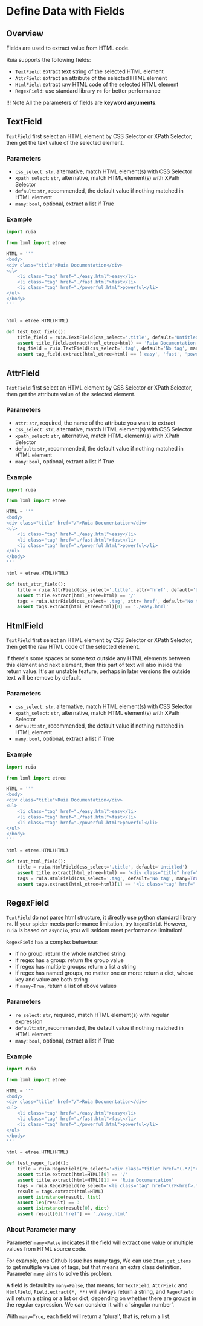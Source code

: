 # Define Data with Fields

## Overview

Fields are used to extract value from HTML code.

Ruia supports the following fields:

* `TextField`: extract text string of the selected HTML element
* `AttrField`: extract an attribute of the selected HTML element
* `HtmlField`: extract raw HTML code of the selected HTML element
* `RegexField`: use standard library `re` for better performance

!!! Note
    All the parameters of fields are **keyword arguments**.

## TextField

`TextField` first select an HTML element by CSS Selector or XPath Selector,
then get the text value of the selected element.

### Parameters

* `css_select`: `str`, alternative, match HTML element(s) with CSS Selector
* `xpath_select`: `str`, alternative, match HTML element(s) with XPath Selector
* `default`: `str`, recommended, the default value if nothing matched in HTML element
* `many`: `bool`, optional, extract a list if True

### Example

```python
import ruia

from lxml import etree

HTML = '''
<body>
<div class="title">Ruia Documentation</div>
<ul>
    <li class="tag" href="./easy.html">easy</li>
    <li class="tag" href="./fast.html">fast</li>
    <li class="tag" href="./powerful.html">powerful</li>
</ul>
</body>
'''


html = etree.HTML(HTML)

def test_text_field():
    title_field = ruia.TextField(css_select='.title', default='Untitled')
    assert title_field.extract(html_etree=html) == 'Ruia Documentation'
    tag_field = ruia.TextField(css_select='.tag', default='No tag', many=True)
    assert tag_field.extract(html_etree=html) == ['easy', 'fast', 'powerful']

```


## AttrField

`TextField` first select an HTML element by CSS Selector or XPath Selector,
then get the attribute value of the selected element.

### Parameters

* `attr`: `str`, required, the name of the attribute you want to extract
* `css_select`: `str`, alternative, match HTML element(s) with CSS Selector
* `xpath_select`: `str`, alternative, match HTML element(s) with XPath Selector
* `default`: `str`, recommended, the default value if nothing matched in HTML element
* `many`: `bool`, optional, extract a list if True

### Example

```python
import ruia

from lxml import etree

HTML = '''
<body>
<div class="title" href="/">Ruia Documentation</div>
<ul>
    <li class="tag" href="./easy.html">easy</li>
    <li class="tag" href="./fast.html">fast</li>
    <li class="tag" href="./powerful.html">powerful</li>
</ul>
</body>
'''

html = etree.HTML(HTML)

def test_attr_field():
    title = ruia.AttrField(css_select='.title', attr='href', default='Untitled')
    assert title.extract(html_etree=html) == '/'
    tags = ruia.AttrField(css_select='.tag', attr='href', default='No tag', many=True)
    assert tags.extract(html_etree=html)[0] == './easy.html'

```

## HtmlField

`TextField` first select an HTML element by CSS Selector or XPath Selector,
then get the raw HTML code of the selected element.

If there's some spaces or some text outside any HTML elements between this element and next element,
then this part of text will also inside the return value.
It's an unstable feature, perhaps in later versions the outside text will be remove by default.

### Parameters

* `css_select`: `str`, alternative, match HTML element(s) with CSS Selector
* `xpath_select`: `str`, alternative, match HTML element(s) with XPath Selector
* `default`: `str`, recommended, the default value if nothing matched in HTML element
* `many`: `bool`, optional, extract a list if True

### Example

```python
import ruia

from lxml import etree

HTML = '''
<body>
<div class="title">Ruia Documentation</div>
<ul>
    <li class="tag" href="./easy.html">easy</li>
    <li class="tag" href="./fast.html">fast</li>
    <li class="tag" href="./powerful.html">powerful</li>
</ul>
</body>
'''

html = etree.HTML(HTML)

def test_html_field():
    title = ruia.HtmlField(css_select='.title', default='Untitled')
    assert title.extract(html_etree=html) == '<div class="title" href="/">Ruia Documentation</div>\n'
    tags = ruia.HtmlField(css_select='.tag', default='No tag', many=True)
    assert tags.extract(html_etree=html)[1] == '<li class="tag" href="./fast.html">fast</li>\n    '

```

## RegexField

`TextField` do not parse html structure,
it directly use python standard library `re`.
If your spider meets performance limitation, try `RegexField`.
However, `ruia` is based on `asyncio`,
you will seldom meet performance limitation!

`RegexField` has a complex behaviour:

* if no group: return the whole matched string
* if regex has a group: return the group value
* if regex has multiple groups: return a list a string
* if regex has named groups, no matter one or more: return a dict, whose key and value are both string
* if `many=True`, return a list of above values

### Parameters

* `re_select`: `str`, required, match HTML element(s) with regular expression
* `default`: `str`, recommended, the default value if nothing matched in HTML element
* `many`: `bool`, optional, extract a list if True

### Example

```python
import ruia

from lxml import etree

HTML = '''
<body>
<div class="title" href="/">Ruia Documentation</div>
<ul>
    <li class="tag" href="./easy.html">easy</li>
    <li class="tag" href="./fast.html">fast</li>
    <li class="tag" href="./powerful.html">powerful</li>
</ul>
</body>
'''

html = etree.HTML(HTML)

def test_regex_field():
    title = ruia.RegexField(re_select='<div class="title" href="(.*?)">(.*?)</div>')
    assert title.extract(html=HTML)[0] == '/'
    assert title.extract(html=HTML)[1] == 'Ruia Documentation'
    tags = ruia.RegexField(re_select='<li class="tag" href="(?P<href>.*?)">(?P<text>.*?)</li>', many=True)
    result = tags.extract(html=HTML)
    assert isinstance(result, list)
    assert len(result) == 3
    assert isinstance(result[0], dict)
    assert result[0]['href'] == './easy.html'

```

### About Parameter many
 
 Parameter `many=False` indicates if the field will extract one value or multiple values from HTML source code.
 
 For example, one Github Issue has many tags,
 We can use `Item.get_items` to get multiple values of tags,
 but that means an extra class definition.
 Parameter `many` aims to solve this problem.
 
A field is default by `many=False`,
that means, for `TextField`, `AttrField` and `HtmlField`,
`Field.extract(*, **)` will always return a string,
and `RegexField` will return a string or a list or dict,
depending on whether there are groups in the regular expression.
We can consider it with a 'singular number'.

With `many=True`, each field will return a 'plural',
that is, return a list.